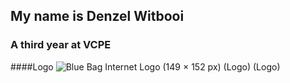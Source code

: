 ## My name is Denzel Witbooi
### A third year at VCPE
####Logo
![Blue Bag Internet Logo (149 × 152 px) (Logo) (Logo)](https://user-images.githubusercontent.com/77748858/171830148-4d1056ff-7d27-4bf5-8290-76ed7ea09bec.png)
